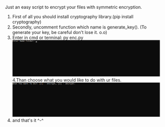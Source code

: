 Just an easy script to encrypt your files with symmetric encryption.

1. First of all you should install cryptography library.(pip install cryptography)
2. Secondly, uncomment function which name is generate_key(). (To generate your key, be careful don't lose it. o.o) 
3. Enter in cmd or terminal: py enc.py
![](img/input.png)
4.Than choose what you would like to do with ur files.
![](img/input1.png)
  10. and that's it ^-^
